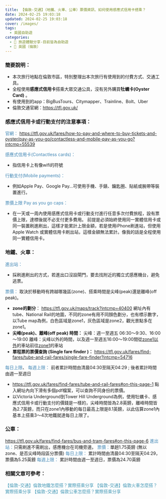 ```yaml
---
title: 【倫敦-交通】（地鐵、火車、公車）票價資訊、如何使用感應式信用卡搭乘？
date: 2024-02-25 19:03:18
updated: 2024-02-25 19:03:18
cover: /images/
tags:
  - 英國自助遊
categories: 
  - 🌴 旅遊體驗分享-目前皆為自助遊
  - 🥥 英國（倫敦） 
---
```

### 簡要說明：
+ 本次旅行地點在倫敦市區，特別整理出本次旅行有使用到的付費方式、交通工具。
+ 全程使用**感應式信用卡**搭乘大眾交通公具，沒有另外購買**牡蠣卡(Oyster Card)** 。
+ 有使用到的app：BigBusTours、Citymapper、Trainline、Bolt、Uber
+ 倫敦交通官網：https://tfl.gov.uk/ 

<!-- more -->

### 感應式信用卡或行動支付的注意事項：
<font color=#4287B5>官網：</font>
https://tfl.gov.uk/fares/how-to-pay-and-where-to-buy-tickets-and-oyster/pay-as-you-go/contactless-and-mobile-pay-as-you-go?intcmp=55539

<font color=#4287B5>感應式信用卡(Contactless cards)：</font>
+  指信用卡上有像wifi的符號

<font color=#4287B5>行動支付(Mobile payments)：</font>
+  例如Apple Pay、Google Pay…可使用手機、手錶、鑰匙圈、貼紙或腕帶等裝置進行。

<font color=#4287B5>票價上限 Pay as you go caps：</font>
+  在一天或一周內使用感應式信用卡或行動支付進行任意多次付費旅程，設有票價上限，達標後就不必支付更多費用。
前提是必須始終使用同一實體信用卡或同一裝置刷進刷出，這樣才能累計上限金額，若是使用iPhone刷進站，但使用 Apple Watch 或實體信用卡刷出站，這樣金額無法累計。像我的話是全程使用同一實體信用卡。

### 地鐵、火車：
<font color=#4287B5>進出站：</font>
+ 採刷進刷出的方式，若進出口沒設閘門，要去找附近的獨立式感應機台，避免逃票。

<font color=#4287B5>票價：</font>
取決於移動時有跨越哪幾區(zone)、搭乘時間是尖峰(peak)還是離峰(off peak)。
+ **zone的劃分**：
   https://tfl.gov.uk/maps/track?intcmp=40400
   網址內有tube、National Rail的地圖，不同的zone有用不同顏色劃分，也有標示數字，以Tube map為例，白色區域是zone1，灰色區域是zone2，觀光景點多在zone1。
+ **尖峰(peak)、離峰(off peak) 時間：**
   尖峰：週一至週五 06:30～9:30、16:00～19:00
   離峰：尖峰以外的時間，以及週一至週五16:00～19:00間從<u>zone1以外</u>的車站前往<u>zone1</u>的車站
+ **單程票的票價查詢 (Single fare finder )：**
   https://tfl.gov.uk/fares/find-fares/tube-and-rail-fares/single-fare-finder?intcmp=54716

<font color=#4287B5>每日上限</font>、 <font color=#4287B5>每週上限：</font>
前者累計時間由清晨04:30至隔天04:29 ; 後者累計時間由週一至週日
+ https://tfl.gov.uk/fares/find-fares/tube-and-rail-fares#on-this-page-1
     點入網址內向下滑有多個pdf檔案，可以查詢不同身份的票價。
+ 以Victoria Underground到Tower Hill Underground為例，使用牡蠣卡、感應式信用卡或行動支付的價錢是一樣的，尖峰時間皆為2.8英鎊，離峰時間皆為2.7英鎊，而只在zone1內移動的每日最高上限是8.1英鎊，以此估算zone1內基本上搭乘3～4次地鐵就達每日上限了。

### 公車：
https://tfl.gov.uk/fares/find-fares/bus-and-tram-fares#on-this-page-6
<font color=#4287B5>進出站：</font>只需刷進不需刷出，感應機台在司機旁邊。
<font color=#4287B5>票價：</font>單趟1.75英鎊 (無以zone、是否尖峰時段區分票價)
<font color=#4287B5>每日上限：</font> 累計時間由清晨04:30至隔天04:29，票價為5.25英鎊
<font color=#4287B5>每週上限：</font> 累計時間由週一至週日，票價為24.70英鎊

### 相關文章可參考：
<font color=#4599B6>【倫敦-交通】倫敦地鐵怎麼搭？實際搭乘分享</font>
<font color=#4599B6>【倫敦-交通】倫敦火車怎麼搭？實際搭乘分享</font>
<font color=#4599B6>【倫敦-交通】倫敦公車怎麼搭？實際搭乘分享</font>